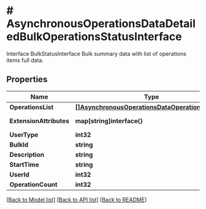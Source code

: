 # # AsynchronousOperationsDataDetailedBulkOperationsStatusInterface
Interface BulkStatusInterface Bulk summary data with list of operations items full data.

## Properties 


Name | Type | Description | Notes
------------ | ------------- | ------------- | -------------
**OperationsList**| [**[]AsynchronousOperationsDataOperationInterface**](AsynchronousOperationsDataOperationInterface.md) | Operations list.  |
**ExtensionAttributes**| **map[string]interface{}** | ExtensionInterface class for @see \\Magento\\AsynchronousOperations\\Api\\Data\\BulkSummaryInterface  | [optional]
**UserType**| **int32** | User type  |
**BulkId**| **string** | Bulk uuid  |
**Description**| **string** | Bulk description  |
**StartTime**| **string** | Bulk scheduled time  |
**UserId**| **int32** | User id  |
**OperationCount**| **int32** | Total number of operations scheduled in scope of this bulk  |


[[Back to Model list]](../../README.md#models) [[Back to API list]](../../README.md#endpoints) [[Back to README]](../../README.md)

